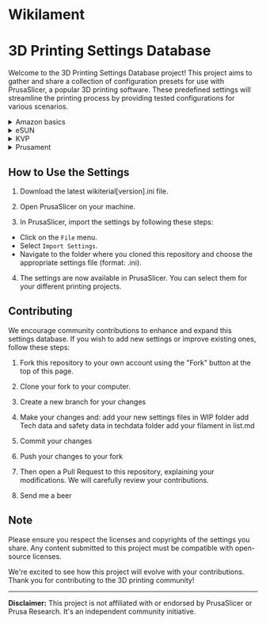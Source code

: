 # Wikilament
# 3D Printing Settings Database

Welcome to the 3D Printing Settings Database project! This project aims to gather and share a collection of configuration presets for use with PrusaSlicer, a popular 3D printing software. These predefined settings will streamline the printing process by providing tested configurations for various scenarios.

<details>
<summary>Amazon basics</summary>

| Name | Ini  | Technical data | Safety data |
| :--- | :---: | :---: | :---: |
| PLA+ | | NO | NO |
| ABS | | NO | NO |

</details>

<details>
<summary>eSUN</summary>

| Name | Ini  | Technical data | Safety data |
| :--- | :---: | :---: | :---: |
| PLA+ | WIP| Yes | Yes |
| PETG | | Yes | Yes |
| ABS | | | Yes |
| ePLA lite | | | |
| eTPU95A | | | |
| ePLA HS | | Yes | Yes |
| PLA | | | |
| ABS+ | | Yes | Yes |
| eABS MAX | | | |

</details>

<details>
<summary>KVP</summary>

| Name | Ini  | Technical data | Safety data |
| :--- | :---: | :---: | :---: |
| ABS | Yes | No  | No |
| | | |
</details>

<details>
<summary>Prusament</summary>

| Name | Ini  | Technical data | Safety data |
| :--- | :---: | :---: | :---: |
| ABS | No | Yes  | Yes |
| PC blend| No | Yes | Yes |
| PC blend CF| No | Yes | Yes |
| PETG | Yes | Yes  | Yes |
| PETG CF | Yes | Yes  | Yes |
| PETG V0 | WIP | Yes  | Yes |
| PLA  | Yes | Yes  | Yes |
| PVB  | Yes | No  | No |
| | | |
</details>


## How to Use the Settings

1. Download the latest wikiterial[version].ini file.

2. Open PrusaSlicer on your machine.

3. In PrusaSlicer, import the settings by following these steps:
- Click on the `File` menu.
- Select `Import Settings`.
- Navigate to the folder where you cloned this repository and choose the appropriate settings file (format: .ini).

4. The settings are now available in PrusaSlicer. You can select them for your different printing projects.

## Contributing

We encourage community contributions to enhance and expand this settings database. If you wish to add new settings or improve existing ones, follow these steps:

1. Fork this repository to your own account using the "Fork" button at the top of this page.

2. Clone your fork to your computer.

3. Create a new branch for your changes

4. Make your changes and:
       add your new settings files in WIP folder
       add Tech data and safety data in techdata folder
       add your filament in list.md

6. Commit your changes

7. Push your changes to your fork

8. Then open a Pull Request to this repository, explaining your modifications. We will carefully review your contributions.

9. Send me a beer 

## Note

Please ensure you respect the licenses and copyrights of the settings you share. Any content submitted to this project must be compatible with open-source licenses.

We're excited to see how this project will evolve with your contributions. Thank you for contributing to the 3D printing community!

---

**Disclaimer:** This project is not affiliated with or endorsed by PrusaSlicer or Prusa Research. It's an independent community initiative.
